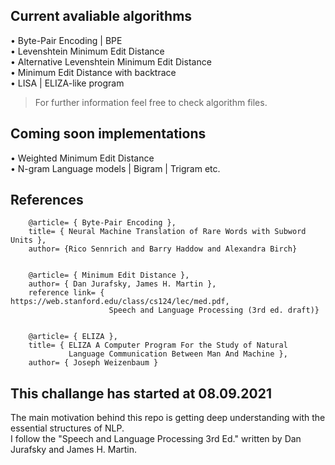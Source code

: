 ## Current avaliable algorithms
• Byte-Pair Encoding | BPE\
• Levenshtein Minimum Edit Distance\
• Alternative Levenshtein Minimum Edit Distance\
• Minimum Edit Distance with backtrace\
• LISA | ELIZA-like program 
> For further information feel free to check algorithm files.

## Coming soon implementations
• Weighted Minimum Edit Distance\
• N-gram Language models | Bigram | Trigram etc.


## References
        @article= { Byte-Pair Encoding },
        title= { Neural Machine Translation of Rare Words with Subword Units },
        author= {Rico Sennrich and Barry Haddow and Alexandra Birch}
        
        
        @article= { Minimum Edit Distance },
        author= { Dan Jurafsky, James H. Martin },
        reference link= { https://web.stanford.edu/class/cs124/lec/med.pdf,
                          Speech and Language Processing (3rd ed. draft)}
        
        
        @article= { ELIZA },
        title= { ELIZA A Computer Program For the Study of Natural
                 Language Communication Between Man And Machine },
        author= { Joseph Weizenbaum }


## This challange has started at 08.09.2021
The main motivation behind this repo is getting deep understanding with the essential structures of NLP.\
I follow the "Speech and Language Processing 3rd Ed." written by Dan Jurafsky and James H. Martin.
